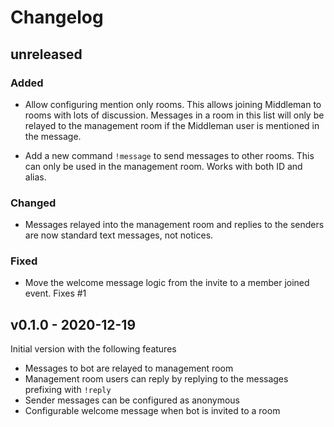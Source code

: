 # Changelog

## unreleased

### Added

* Allow configuring mention only rooms. This allows joining Middleman to
  rooms with lots of discussion. Messages in a room in this list will only
  be relayed to the management room if the Middleman user is mentioned in the
  message.
  
* Add a new command `!message` to send messages to other rooms. This can only be used
  in the management room. Works with both ID and alias.
  
### Changed

* Messages relayed into the management room and replies to the senders
  are now standard text messages, not notices.

### Fixed

* Move the welcome message logic from the invite to a member joined event.
  Fixes #1

## v0.1.0 - 2020-12-19

Initial version with the following features

* Messages to bot are relayed to management room
* Management room users can reply by replying to the messages prefixing with `!reply`
* Sender messages can be configured as anonymous
* Configurable welcome message when bot is invited to a room
